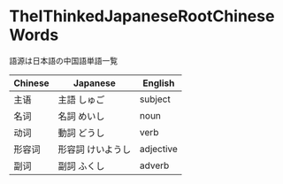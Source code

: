 # TheIThinkedJapaneseRootChineseWords
語源は日本語の中国語単語一覧 


Chinese | Japanese | English
------------ | ------------- | -------------
主语 | 主語 しゅご| subject
名词 | 名詞 めいし| noun
动词 | 動詞 どうし| verb
形容词 | 形容詞 けいようし| adjective
副词 | 副詞 ふくし| adverb
